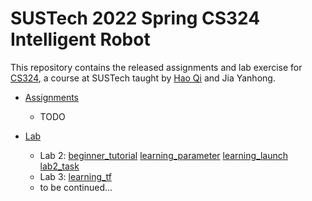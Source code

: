# SUSTech 2022 Spring CS324 Intelligent Robot
This repository contains the released assignments and 
lab exercise for [CS324](https://bb.sustech.edu.cn/webapps/blackboard/execute/announcement?method=search&context=course_entry&course_id=_3240_1&handle=announcements_entry&mode=view), 
a course at SUSTech taught by [Hao Qi](https://www.sustech.edu.cn/zh/faculties/haoqi.html) and Jia Yanhong.

* [Assignments](https://github.com/ASSANDHOLE/SUSTech-Intelligent-Robot/tree/main/assignment)
    * TODO

* [Lab](https://github.com/ASSANDHOLE/SUSTech-Intelligent-Robot/tree/main/lab)
    * Lab 2: [beginner_tutorial](https://github.com/ASSANDHOLE/SUSTech-Intelligent-Robot/tree/main/lab/catkin_ws/src/beginner_tutorials) [learning_parameter](https://github.com/ASSANDHOLE/SUSTech-Intelligent-Robot/tree/main/lab/catkin_ws/src/learning_parameter) [learning_launch](https://github.com/ASSANDHOLE/SUSTech-Intelligent-Robot/tree/main/lab/catkin_ws/src/learning_launch) [lab2_task](https://github.com/ASSANDHOLE/SUSTech-Intelligent-Robot/tree/main/lab/catkin_ws/src/lab2_task)
    * Lab 3: [learning_tf](https://github.com/ASSANDHOLE/SUSTech-Intelligent-Robot/tree/main/lab/catkin_ws/src/learning_tf)
    * to be continued...